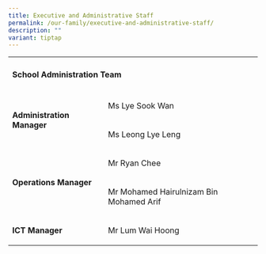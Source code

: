 ```yaml
---
title: Executive and Administrative Staff
permalink: /our-family/executive-and-administrative-staff/
description: ""
variant: tiptap
---
```

<table style="minWidth: 50px">
<colgroup>
<col>
<col>
</colgroup>
<tbody>
<tr>
<td rowspan="1" colspan="2">
<h4><strong>School Administration Team</strong></h4>
</td>
</tr>
<tr>
<td rowspan="2" colspan="1">
<p><strong>Administration Manager</strong>
</p>
</td>
<td rowspan="1" colspan="1">
<p>Ms Lye Sook Wan</p>
</td>
</tr>
<tr>
<td rowspan="1" colspan="1">
<p>Ms Leong Lye Leng</p>
</td>
</tr>
<tr>
<td rowspan="2" colspan="1">
<p><strong>Operations Manager</strong>
</p>
</td>
<td rowspan="1" colspan="1">
<p>Mr Ryan Chee</p>
</td>
</tr>
<tr>
<td rowspan="1" colspan="1">
<p>Mr Mohamed Hairulnizam Bin Mohamed Arif</p>
</td>
</tr>
<tr>
<td rowspan="1" colspan="1">
<p><strong>ICT Manager</strong>
</p>
</td>
<td rowspan="1" colspan="1">
<p>Mr Lum Wai Hoong</p>
</td>
</tr>
</tbody>
</table>
<p></p>